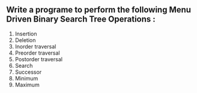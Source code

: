  ## Write a programe to perform the following Menu Driven Binary Search Tree Operations :
 
 1. Insertion
 2. Deletion
 3. Inorder traversal
 4. Preorder traversal 
 5. Postorder traversal
 6. Search
 7. Successor 
 8. Minimum
 9. Maximum 
